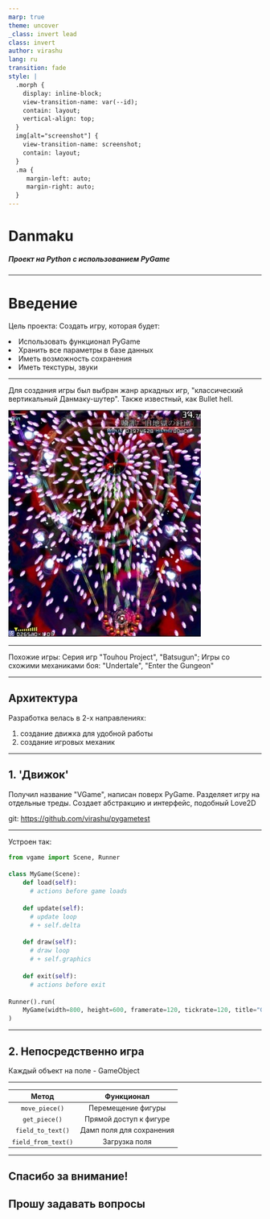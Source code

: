 ```yaml
---
marp: true
theme: uncover
_class: invert lead
class: invert
author: virashu
lang: ru
transition: fade
style: |
  .morph {
    display: inline-block;
    view-transition-name: var(--id);
    contain: layout;
    vertical-align: top;
  }
  img[alt="screenshot"] {
    view-transition-name: screenshot;
    contain: layout;
  }
  .ma {
     margin-left: auto;
     margin-right: auto;
  }
---
```


<!-- _footer: 2024 Сёмин В., Шелковкина М. -->

# Danmaku

##### Проект на Python с использованием PyGame

---

# Введение

Цель проекта: Создать игру, которая будет:

<div style="text-align:left;">
  <li>Использовать функционал PyGame</li>
  <li>Хранить все параметры в базе данных</li>
  <li>Иметь возможность сохранения</li>
  <li>Иметь текстуры, звуки</li>
</div>

---

<div>

Для создания игры был выбран жанр аркадных игр, "классический вертикальный Данмаку-шутер".
Также известный, как Bullet hell.

<img src="media/touhou.png">

</div>

---

Похожие игры: Серия игр "Touhou Project", "Batsugun";
Игры со схожими механиками боя: "Undertale", "Enter the Gungeon"

---

## Архитектура

Разработка велась в 2-х направлениях: 
1. создание движка для удобной работы
2. создание игровых механик

---

## 1. 'Движок'

Получил название "VGame", написан поверх PyGame.
Разделяет игру на отдельные треды.
Создает абстракцию и интерфейс, подобный Love2D

git: https://github.com/virashu/pygametest

---

Устроен так:

```python
from vgame import Scene, Runner

class MyGame(Scene):
    def load(self):
      # actions before game loads

    def update(self):
      # update loop
      # + self.delta

    def draw(self):
      # draw loop
      # + self.graphics

    def exit(self):
      # actions before exit

Runner().run(
    MyGame(width=800, height=600, framerate=120, tickrate=120, title="Game")
)
```

---

## 2. Непосредственно игра

Каждый объект на поле - GameObject

---

|        Метод        |        Функционал        |
| :-----------------: | :----------------------: |
|   `move_piece()`    |    Перемещение фигуры    |
|    `get_piece()`    |  Прямой доступ к фигуре  |
|  `field_to_text()`  | Дамп поля для сохранения |
| `field_from_text()` |      Загрузка поля       |

---

## Спасибо за внимание!

## Прошу задавать вопросы
